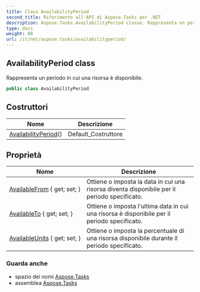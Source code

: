 ```yaml
---
title: Class AvailabilityPeriod
second_title: Riferimento all'API di Aspose.Tasks per .NET
description: Aspose.Tasks.AvailabilityPeriod classe. Rappresenta un periodo in cui una risorsa è disponibile.
type: docs
weight: 80
url: /it/net/aspose.tasks/availabilityperiod/
---
```

## AvailabilityPeriod class

Rappresenta un periodo in cui una risorsa è disponibile.

```csharp
public class AvailabilityPeriod
```

## Costruttori

| Nome | Descrizione |
| --- | --- |
| [AvailabilityPeriod](availabilityperiod/)() | Default_Costruttore |

## Proprietà

| Nome | Descrizione |
| --- | --- |
| [AvailableFrom](../../aspose.tasks/availabilityperiod/availablefrom/) { get; set; } | Ottiene o imposta la data in cui una risorsa diventa disponibile per il periodo specificato. |
| [AvailableTo](../../aspose.tasks/availabilityperiod/availableto/) { get; set; } | Ottiene o imposta l'ultima data in cui una risorsa è disponibile per il periodo specificato. |
| [AvailableUnits](../../aspose.tasks/availabilityperiod/availableunits/) { get; set; } | Ottiene o imposta la percentuale di una risorsa disponibile durante il periodo specificato. |

### Guarda anche

* spazio dei nomi [Aspose.Tasks](../../aspose.tasks/)
* assemblea [Aspose.Tasks](../../)


